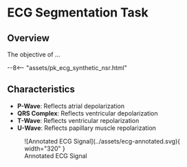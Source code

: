 # ECG Segmentation Task

## <span class="sk-h2-span">Overview</span>

The objective of ...

<div class="sk-plotly-graph-div">
--8<-- "assets/pk_ecg_synthetic_nsr.html"
</div>

## <span class="sk-h2-span">Characteristics</span>


* __P-Wave__: Reflects atrial depolarization
* __QRS Complex__: Reflects ventricular depolarization
* __T-Wave__: Reflects ventricular repolarization
* __U-Wave__: Reflects papillary muscle repolarization


<figure markdown>
  ![Annotated ECG Signal](../assets/ecg-annotated.svg){ width="320" }
  <figcaption>Annotated ECG Signal</figcaption>
</figure>
